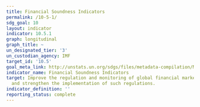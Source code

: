 ```yaml
---
title: Financial Soundness Indicators
permalink: /10-5-1/
sdg_goal: 10
layout: indicator
indicator: 10.5.1
graph: longitudinal
graph_title: ~
un_designated_tier: '3'
un_custodian_agency: IMF
target_id: '10.5'
goal_meta_link: http://unstats.un.org/sdgs/files/metadata-compilation/Metadata-Goal-10.pdf
indicator_name: Financial Soundness Indicators
target: Improve the regulation and monitoring of global financial markets and institutions
  and strengthen the implementation of such regulations.
indicator_definition: ''
reporting_status: complete
---
```


